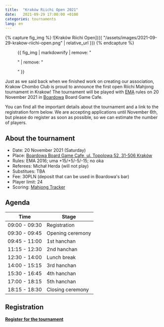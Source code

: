 ```yaml
---
title:  "Kraków Riichi Open 2021"
date:   2021-09-29 17:00:00 +0100
categories: tournaments
lang: en
---
```


{% capture fig_img %}
![Kraków Riichi Open]({{ "/assets/images/2021-09-29-krakow-riichi-open.png" | relative_url }})
{% endcapture %}

<figure>
  {{ fig_img | markdownify | remove: "<p>" | remove: "</p>" }}
</figure>

Just as we said back when we finished work on creating our association, Krakow
Chombo Club is proud to announce the first open Riichi Mahjong tournament in
Krakow! The tournament will be played with [EMA](http://mahjong-europe.org/)
rules on 20 November 2021 in [Boardowa](http://boardowa.pl/) Board Game Cafe.

You can find all the important details about the tournament and a link to
the registration form below. We are accepting applications until November 6th,
but please do register as soon as possible, so we can estimate the number
of players.

## About the tournament

* Date: 20 November 2021 (Saturday)
* Place: [Boardowa Board Game Cafe, ul. Topolowa 52, 31-506 Kraków](https://g.page/Boardowa)
* Rules: EMA 2016; uma +15/+5/-5/-15; no oka
* Referees: Michał Herda (will not play)
* Substitues: TBA
* Fee: 30PLN (deposit that can be used in Boardowa's bar)
* Player limit: 24
* Scoring: [Mahjong Tracker](https://mahjongtracker.com/)

## Agenda

| Time          | Stage            |
|---------------|------------------|
| 09:00 - 09:30 | Registration     |
| 09:30 - 09:45 | Opening ceremony |
| 09:45 - 11:00 | 1st hanchan      |
| 11:15 - 12:30 | 2nd hanchan      |
| 12:30 - 14:00 | Lunch break      |
| 14:00 - 15:15 | 3rd hanchan      |
| 15:30 - 16:45 | 4th hanchan      |
| 17:00 - 18:15 | 5th hanchan      |
| 18:15 - 18:30 | Closing ceremony |

## Registration

**[Register for the tournament](https://forms.gle/aVrUS6SYSb3dMg2W7)**
